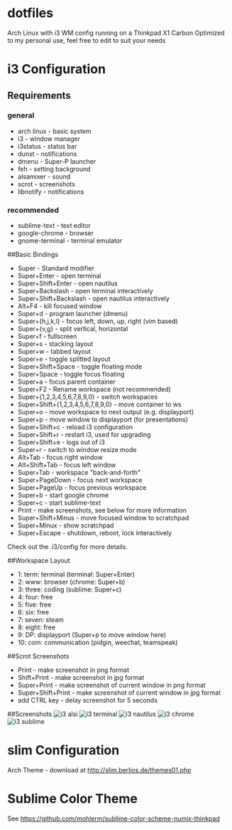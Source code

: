 dotfiles
========

Arch Linux with i3 WM config
running on a Thinkpad X1 Carbon
Optimized to my personal use, feel free to edit to
suit your needs

# i3 Configuration

## Requirements
### general
* arch linux - basic system
* i3 - window manager
* i3status - status bar
* dunst - notifications
* dmenu - Super-P launcher
* feh - setting background
* alsamixer - sound
* scrot - screenshots
* libnotify - notifications

### recommended
* sublime-text - text editor
* google-chrome - browser
* gnome-terminal - terminal emulator

##Basic Bindings
* Super - Standard modifier
* Super+Enter - open terminal
* Super+Shift+Enter - open nautilus
* Super+Backslash - open terminal interactively
* Super+Shift+Backslash - open nautilus interactively
* Alt+F4 - kill focused window
* Super+d - program launcher (dmenu)
* Super+{h,j,k,l} - focus left, down, up, right (vim based)
* Super+{v,g} - split vertical, horizontal 
* Super+f - fullscreen
* Super+s - stacking layout
* Super+w - tabbed layout
* Super+e - toggle splitted layout
* Super+Shift+Space - toggle floating mode
* Super+Space - toggle focus floating
* Super+a - focus parent container
* Super+F2 - Rename workspace (not recommended)
* Super+{1,2,3,4,5,6,7,8,9,0} - switch workspaces
* Super+Shift+{1,2,3,4,5,6,7,8,9,0} - move container to ws
* Super+o - move workspace to next output (e.g. displayport)
* Super+p - move window to displayport (for presentations)
* Super+Shift+c - reload i3 configuration
* Super+Shift+r - restart i3, used for upgrading
* Super+Shift+e - logs out of i3
* Super+r - switch to window resize mode
* Alt+Tab - focus right window
* Alt+Shift+Tab - focus left window
* Super+Tab - workspace "back-and-forth"
* Super+PageDown - focus next workspace 
* Super+PageUp - focus previous workspace
* Super+b - start google chrome
* Super+c - start sublime-text
* Print - make screenshots, see below for more information
* Super+Shift+Minus - move focused window to scratchpad
* Super+Minux - show scratchpad
* Super+Escape - shutdown, reboot, lock interactively

Check out the .i3/config for more details.

##Workspace Layout
* 1: term: terminal (terminal: Super+Enter)
* 2: www: browser (chrome: Super+b)
* 3: three: coding (sublime: Super+c)
* 4: four: free
* 5: five: free
* 6: six: free
* 7: seven: steam
* 8: eight: free
* 9: DP: displayport (Super+p to move window here)
* 10: com: communication (pidgin, weechat, teamspeak)

##Scrot Screenshots
* Print - make screenshot in png format
* Shift+Print - make screenshot in jpg format
* Super+Print - make screenshot of current window in png format
* Super+Shift+Print - make screenshot of current window in jpg format
* add CTRL key - delay screenshot for 5 seconds

##Screenshots
![i3 alsi](https://raw.github.com/mohlerm/dotfiles/master/img/i3_alsi.jpg)
![i3 terminal](https://raw.github.com/mohlerm/dotfiles/master/img/i3_terminal.jpg)
![i3 nautilus](https://raw.github.com/mohlerm/dotfiles/master/img/i3_nautilus.jpg)
![i3 chrome](https://raw.github.com/mohlerm/dotfiles/master/img/i3_chrome.jpg)
![i3 sublime](https://raw.github.com/mohlerm/dotfiles/master/img/i3_sublime.jpg)

# slim Configuration

Arch Theme - download at http://slim.berlios.de/themes01.php

# Sublime Color Theme

See https://github.com/mohlerm/sublime-color-scheme-numix-thinkpad
